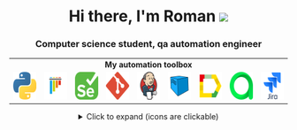 <h1 align="center">Hi there, I'm Roman</a> 
<img src="https://github.com/blackcater/blackcater/raw/main/images/Hi.gif" height="32"/></h1>
<h3 align="center">Computer science student, qa automation engineer</h3>

<table align="center">
  <tr style="vertical-align: middle;">
    <td colspan="9" align="center"><b>My automation toolbox</b></td>
  </tr>
  <tr>
    <td>
      <img src="https://github.com/Kellerberg/Kellerberg/blob/main/images/python.svg" width="50" height="50">
    </td>
    <td>
      <img src="https://github.com/Kellerberg/Kellerberg/blob/main/images/pytest.svg" width="50" height="50">
    </td>
    <td>
      <img src="https://github.com/Kellerberg/Kellerberg/blob/main/images/selenium.svg" width="50" height="50">
    </td>
    <td>
      <img src="https://github.com/Kellerberg/Kellerberg/blob/main/images/git.svg" width="50" height="50">
    </td>
    <td>
      <img src="https://github.com/Kellerberg/Kellerberg/blob/main/images/jenkins.svg" width="50" height="50">
    </td>
    <td>
      <img src="https://github.com/Kellerberg/Kellerberg/blob/main/images/selenoid.svg" width="50" height="50">
    </td>
    <td>
      <img src="https://github.com/Kellerberg/Kellerberg/blob/main/images/allurereport.svg" width="50" height="50">
    </td>
    <td>
      <img src="https://github.com/Kellerberg/Kellerberg/blob/main/images/alluretestops.svg" width="50" height="50">
    </td>
    <td>
      <img src="https://github.com/Kellerberg/Kellerberg/blob/main/images/jira.svg" width="50" height="50">
    </td>
  </tr>
</table>
  
<details>
  <summary  align="center">Click to expand (icons are clickable)</summary>
  <table align="center">
      <tr>
        <td>
          <a href="https://www.python.org/">
            <img src="https://github.com/Kellerberg/Kellerberg/blob/main/images/python.svg" width="50" height="50">
          </a>
        </td>
        <td><b>Python:</b> High-level, general-purpose programming language known for its simplicity, readability, and vast library support.</td>
      </tr>
      <tr>
        <td>
          <a href="https://docs.pytest.org/">
            <img src="https://github.com/Kellerberg/Kellerberg/blob/main/images/pytest.svg" width="50" height="50">
          </a>
        </td>
        <td><b>Pytest:</b> Testing framework for Python that makes it easy to write and run comprehensive test suites.</td>
      </tr>
      <tr>
        <td>
          <a href="https://www.selenium.dev/">
            <img src="https://github.com/Kellerberg/Kellerberg/blob/main/images/selenium.svg" width="50" height="50">
          </a>
        </td>
        <td><b>Selenium:</b> Automation tool, used for web application testing, web scraping, and automation of repetitive web tasks.</td>
      </tr>
          <tr>
        <td>
          <a href="https://git-scm.com/">
            <img src="https://github.com/Kellerberg/Kellerberg/blob/main/images/git.svg" width="50" height="50">
          </a>
        </td>
        <td><b>Git:</b> Version control system used for tracking changes in source code and coordinating team work.</td>
      </tr>    
      <tr>
        <td>
          <a href="https://www.jenkins.io/">
            <img src="https://github.com/Kellerberg/Kellerberg/blob/main/images/jenkins.svg" width="50" height="50">
          </a>  
        </td>
        <td><b>Jenkins:</b> Open-source automation server used for continuous integration and delivery of software projects.</td>
      </tr>
      <tr>
        <td>
          <a href="https://aerokube.com/selenoid/latest/">  
            <img src="https://github.com/Kellerberg/Kellerberg/blob/main/images/selenoid.svg" width="50" height="50">
          </a>
        </td>
        <td><b>Selenoid:</b> Open source implementation of Selenium Hub using Docker containers to launch browsers.</td>
      </tr>
      <tr>
        <td>
          <a href="https://qameta.io/allure-report/">  
            <img src="https://github.com/Kellerberg/Kellerberg/blob/main/images/allurereport.svg" width="50" height="50">
          </a>
        </td>
        <td><b>Allure Report:</b> Flexible tool for creating clear and concise test reports for automation test results.</td>
      </tr>
      <tr>
        <td>
          <a href="https://qameta.io/">  
            <img src="https://github.com/Kellerberg/Kellerberg/blob/main/images/alluretestops.svg" width="50" height="50">
          </a>
        </td>
        <td><b>Allure TestOps:</b> Test management and analytics platform providing end-to-end test management and reporting capabilities.</td>
      </tr>
      <tr>
        <td>
          <a href="https://www.atlassian.com/software/jira">
           <img src="https://github.com/Kellerberg/Kellerberg/blob/main/images/jira.svg" width="50" height="50">
          </a>
        </td>
        <td><b>Jira:</b> Project management, issue tracking, and bug fixing tool  helping teams to plan, track and release software.</td>
      </tr>
  </table>
</details>


<!--
**Kellerberg/Kellerberg** is a ✨ _special_ ✨ repository because its `README.md` (this file) appears on your GitHub profile.

Here are some ideas to get you started:

- 🔭 I’m currently working on ...
- 🌱 I’m currently learning ...
- 👯 I’m looking to collaborate on ...
- 🤔 I’m looking for help with ...
- 💬 Ask me about ...
- 📫 How to reach me: ...
- 😄 Pronouns: ...
- ⚡ Fun fact: ...
-->
